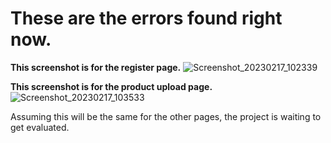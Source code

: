 # These are the errors found right now.

**This screenshot is for the register page.**
![Screenshot_20230217_102339](https://user-images.githubusercontent.com/111525679/219717059-a3244873-197d-4e1b-9a44-d8893893480c.png)


**This screenshot is for the product upload page.**
![Screenshot_20230217_103533](https://user-images.githubusercontent.com/111525679/219717811-d50f65c5-c8ea-4635-9c9c-a4a3cf91e2cd.png)

Assuming this will be the same for the other pages, the project is waiting to get evaluated.
